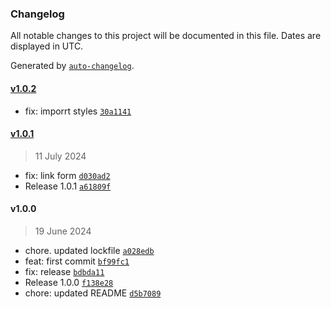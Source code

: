 ### Changelog

All notable changes to this project will be documented in this file. Dates are displayed in UTC.

Generated by [`auto-changelog`](https://github.com/CookPete/auto-changelog).

#### [v1.0.2](https://github.com/RedTurtle/volto-slate-italia/compare/v1.0.1...v1.0.2)

- fix: imporrt styles [`30a1141`](https://github.com/RedTurtle/volto-slate-italia/commit/30a1141db72c2a88efe7fb4cf6973104db5cc81d)

#### [v1.0.1](https://github.com/RedTurtle/volto-slate-italia/compare/v1.0.0...v1.0.1)

> 11 July 2024

- fix: link form [`d030ad2`](https://github.com/RedTurtle/volto-slate-italia/commit/d030ad264ed6bf8b88a78a629c316b606cb90ffb)
- Release 1.0.1 [`a61809f`](https://github.com/RedTurtle/volto-slate-italia/commit/a61809fc65d32342e78dca6b2fc8f6436596988f)

#### v1.0.0

> 19 June 2024

- chore. updated lockfile [`a028edb`](https://github.com/RedTurtle/volto-slate-italia/commit/a028edbb07e407f59a8362aca38b404019a02cd0)
- feat: first commit [`bf99fc1`](https://github.com/RedTurtle/volto-slate-italia/commit/bf99fc1ef527899e12c3651a278cb67a8b2a3ddf)
- fix: release [`bdbda11`](https://github.com/RedTurtle/volto-slate-italia/commit/bdbda119cebb5dfa413cc28f6f1de339d9e2062b)
- Release 1.0.0 [`f138e28`](https://github.com/RedTurtle/volto-slate-italia/commit/f138e28cb52df2be1d6f1715c89f195188b77a0e)
- chore: updated README [`d5b7089`](https://github.com/RedTurtle/volto-slate-italia/commit/d5b7089ccef5da7f2816904c9ad78df75ebab09b)
